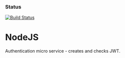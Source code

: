 
### Status
[![Build Status](https://travis-ci.org/ekarpovs/authentication.svg?branch=master)](https://travis-ci.org/ekarpovs/authentication)
# NodeJS

Authentication micro service - creates and checks JWT.
